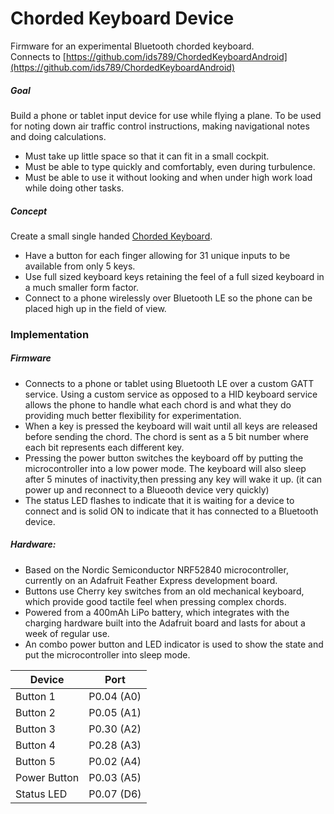 # Chorded Keyboard Device

Firmware for an experimental Bluetooth chorded keyboard.  
Connects to [https://github.com/ids789/ChordedKeyboardAndroid](https://github.com/ids789/ChordedKeyboardAndroid)

##### Goal
Build a phone or tablet input device for use while flying a plane.  To be used for noting down air traffic control instructions, making navigational notes and doing calculations.  
* Must take up little space so that it can fit in a small cockpit.  
* Must be able to type quickly and comfortably, even during turbulence.  
* Must be able to use it without looking and when under high work load while doing other tasks.  

##### Concept
Create a small single handed [Chorded Keyboard](https://en.wikipedia.org/wiki/Chorded_keyboard). 
- Have a button for each finger allowing for 31 unique inputs to be available from only 5 keys.  
- Use full sized keyboard keys retaining the feel of a full sized keyboard in a much smaller form factor. 
- Connect to a phone wirelessly over Bluetooth LE so the phone can be placed high up in the field of view.  


### Implementation
##### Firmware
- Connects to a phone or tablet using Bluetooth LE over a custom GATT service.  Using a custom service as opposed to a HID keyboard service allows the phone to handle what each chord is and what they do providing much better flexibility for experimentation.  
- When a key is pressed the keyboard will wait until all keys are released before sending the chord.  The chord is sent as a 5 bit number where each bit represents each different key.  
- Pressing the power button switches the keyboard off by putting the microcontroller into a low power mode.  The keyboard will also sleep after 5 minutes of inactivity,then pressing any key will wake it up.  (it can power up and reconnect to a Blueooth device very quickly)
- The status LED flashes to indicate that it is waiting for a device to connect and is solid ON to indicate that it has connected to a Bluetooth device.  

##### Hardware:
- Based on the Nordic Semiconductor NRF52840 microcontroller, currently on an Adafruit Feather Express development board.  
- Buttons use Cherry key switches from an old mechanical keyboard, which provide good tactile feel when pressing complex chords.  
- Powered from a 400mAh LiPo battery, which integrates with the charging hardware built into the Adafruit board and lasts for about a week of regular use.    
- An combo power button and LED indicator is used to show the state and put the microcontroller into sleep mode.  

Device | Port
-------|-----
Button 1 | P0.04 (A0)
Button 2 | P0.05 (A1)
Button 3 | P0.30 (A2)
Button 4 | P0.28 (A3)
Button 5 | P0.02 (A4)
Power Button | P0.03 (A5) 
Status LED | P0.07 (D6)